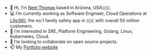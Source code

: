 
- 👋 Hi, I’m [Neel Thomas](https://www.linkedin.com/in/neel-thomas-646a27131/) based in Arizona, USA:us:.
- 💻 I’m currently working as Software Engineer, Cloud Operations at [Life360](https://www.life360.com/), the no:1 family safety app in :us: with overall 50 million customers.
- 👀 I’m interested in SRE, Platform Engineering, Golang, Linux, Kubernetes, Cloud.
- 💞️ I’m looking to collaborate on open source projects.
- 📫 My [Portfolio website](https://codeworks.cloud/)

<!---
qdnqn/qdnqn is a ✨ special ✨ repository because its `README.md` (this file) appears on your GitHub profile.
You can click the Preview link to take a look at your changes.
--->
